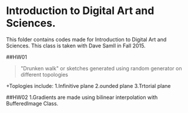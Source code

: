 # Introduction to Digital Art and Sciences.

This folder contains codes made for Introduction to Digital Art and Sciences.
This class is taken with Dave Samll in Fall 2015.

##HW01
>"Drunken walk" or sketches generated using random generator on different topologies

+Toplogies include:
 1.Infinitive plane
 2.ounded plane
 3.Trtorial plane

##HW02
1.Gradients are made using bilinear interpolation with BufferedImage Class.

